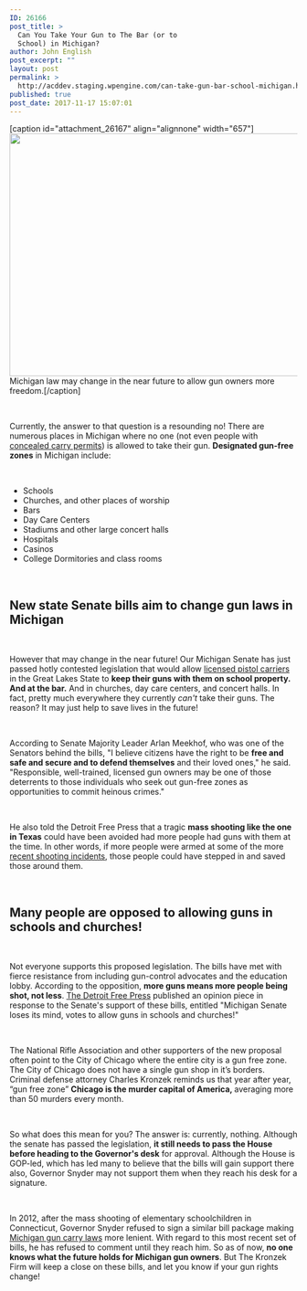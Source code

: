 ```yaml
---
ID: 26166
post_title: >
  Can You Take Your Gun to The Bar (or to
  School) in Michigan?
author: John English
post_excerpt: ""
layout: post
permalink: >
  http://acddev.staging.wpengine.com/can-take-gun-bar-school-michigan.html
published: true
post_date: 2017-11-17 15:07:01
---
```

[caption id="attachment_26167" align="alignnone" width="657"]<img class=" wp-image-26167" src="http://acddev.staging.wpengine.com/wp-content/uploads/2017/11/beretta-906612_640-300x194.png" alt="" width="657" height="425" /> Michigan law may change in the near future to allow gun owners more freedom.[/caption]

&nbsp;

<span style="font-weight: 400;">Currently, the answer to that question is a resounding no! There are numerous places in Michigan where no one (not even people with </span><a href="https://acddev.staging.wpengine.com/carrying-concealed-weapon-michigan-firearm-attorneys.html"><span style="font-weight: 400;">concealed carry permits</span></a><span style="font-weight: 400;">) is allowed to take their gun. </span><b>Designated gun-free zones</b><span style="font-weight: 400;"> in Michigan include:</span>

&nbsp;
<ul>
 	<li style="font-weight: 400;"><span style="font-weight: 400;">Schools</span></li>
 	<li style="font-weight: 400;"><span style="font-weight: 400;">Churches, and other places of worship</span></li>
 	<li style="font-weight: 400;"><span style="font-weight: 400;">Bars</span></li>
 	<li style="font-weight: 400;"><span style="font-weight: 400;">Day Care Centers</span></li>
 	<li style="font-weight: 400;"><span style="font-weight: 400;">Stadiums and other large concert halls</span></li>
 	<li style="font-weight: 400;"><span style="font-weight: 400;">Hospitals</span></li>
 	<li style="font-weight: 400;"><span style="font-weight: 400;">Casinos</span></li>
 	<li style="font-weight: 400;"><span style="font-weight: 400;">College Dormitories and class rooms</span></li>
</ul>
&nbsp;
<h2><b>New state Senate bills aim to change gun laws in Michigan</b></h2>
&nbsp;

<span style="font-weight: 400;">However that may change in the near future! Our Michigan Senate has just passed hotly contested legislation that would allow </span><a href="https://acddev.staging.wpengine.com/firearm-charges.html"><span style="font-weight: 400;">licensed pistol carriers</span></a><span style="font-weight: 400;"> in the Great Lakes State to </span><b>keep their guns with them on school property. And at the bar.</b><span style="font-weight: 400;"> And in churches, day care centers, and concert halls. In fact, pretty much everywhere they currently </span><i><span style="font-weight: 400;">can't</span></i><span style="font-weight: 400;"> take their guns. The reason? It may just help to save lives in the future!</span>

&nbsp;

<span style="font-weight: 400;">According to Senate Majority Leader Arlan Meekhof, who was one of the Senators behind the bills, "I believe citizens have the right to be </span><b>free and safe and secure and to defend themselves</b><span style="font-weight: 400;"> and their loved ones," he said. "Responsible, well-trained, licensed gun owners may be one of those deterrents to those individuals who seek out gun-free zones as opportunities to commit heinous crimes."</span>

&nbsp;

<span style="font-weight: 400;">He also told the Detroit Free Press that a tragic </span><b>mass shooting like the one in Texas</b><span style="font-weight: 400;"> could have been avoided had more people had guns with them at the time. In other words, if more people were armed at some of the more </span><a href="https://acddev.staging.wpengine.com/firearm-charges.html"><span style="font-weight: 400;">recent shooting incidents</span></a><span style="font-weight: 400;">, those people could have stepped in and saved those around them.</span>

&nbsp;
<h2><b>Many people are opposed to allowing guns in schools and churches!</b></h2>
&nbsp;

<span style="font-weight: 400;">Not everyone supports this proposed legislation. The bills have met with fierce resistance from including gun-control advocates and the education lobby. According to the opposition, </span><b>more guns means more people being shot, not less</b><span style="font-weight: 400;">. </span><a href="http://www.freep.com/"><span style="font-weight: 400;">The Detroit Free Press</span></a><span style="font-weight: 400;"> published an opinion piece in response to the Senate's support of these bills, entitled "Michigan Senate loses its mind, votes to allow guns in schools and churches!" </span>

&nbsp;

<span style="font-weight: 400;">The National Rifle Association and other supporters of the new proposal often point to the City of Chicago where the entire city is a gun free zone. The City of Chicago does not have a single gun shop in it’s borders. Criminal defense attorney Charles Kronzek reminds us that year after year, “gun free zone” <strong>Chicago is the murder capital of America, </strong>averaging more than 50 murders every month. </span>

&nbsp;

<span style="font-weight: 400;">So what does this mean for you? The answer is: currently, nothing. Although the senate has passed the legislation, </span><b>it still needs to pass the House before heading to the Governor's desk</b><span style="font-weight: 400;"> for approval. Although the House is GOP-led, which has led many to believe that the bills will gain support there also, Governor Snyder may not support them when they reach his desk for a signature.</span>

&nbsp;

<span style="font-weight: 400;">In 2012, after the mass shooting of elementary schoolchildren in Connecticut, Governor Snyder refused to sign a similar bill package making </span><a href="https://acddev.staging.wpengine.com/michigan-felony-firearm-attorneys-michigan-gun-lawyers.html"><span style="font-weight: 400;">Michigan gun carry laws</span></a><span style="font-weight: 400;"> more lenient. With regard to this most recent set of bills, he has refused to comment until they reach him. So as of now, </span><b>no one knows what the future holds for Michigan gun owners</b><span style="font-weight: 400;">. But The Kronzek Firm will keep a close on these bills, and let you know if your gun rights change! </span>

&nbsp;